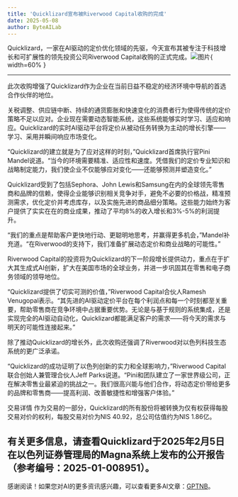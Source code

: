 ```yaml
---
title: 'Quicklizard宣布被Riverwood Capital收购的完成'
date: 2025-05-08
author: ByteAILab
---
```


Quicklizard，一家在AI驱动的定价优化领域的先驱，今天宣布其被专注于科技增长和可扩展性的领先投资公司Riverwood Capital收购的正式完成。![图片](https://ai-techpark.com/wp-content/uploads/Quicklizard-Announces.jpg){ width=60% }

---
此次收购增强了Quicklizard作为企业在当前日益不稳定的经济环境中导航的首选合作伙伴的地位。

关税调整、供应链中断、持续的通货膨胀和快速变化的消费者行为使得传统的定价策略不足以应对。企业现在需要动态智能系统，这些系统能够实时学习、适应和响应。Quicklizard的实时AI驱动平台将定价从被动任务转换为主动的增长引擎——学习、采用并瞬间响应市场变化。

“Quicklizard的建立就是为了应对这样的时刻，”Quicklizard首席执行官Pini Mandel说道。“当今的环境需要精准、适应性和速度。凭借我们的定价专业知识和战略制定能力，我们使企业不仅能够应对变化——还能够预测并塑造变化。”

Quicklizard受到了包括Sephora、John Lewis和Samsung在内的全球领先零售商和品牌的信赖，使得企业能够识别相关竞争对手，避免不必要的价格战，精准预测需求，优化定价并考虑库存，以及实施先进的商品细分策略。这些能力始终为客户提供了实实在在的商业成果，推动了平均8%的收入增长和3%-5%的利润提升。

“我们的重点是帮助客户更快地行动、更聪明地思考，并赢得更多机会，”Mandel补充道。“在Riverwood的支持下，我们准备扩展动态定价和商业战略的可能性。”

Riverwood Capital的投资将为Quicklizard的下一阶段增长提供动力，重点在于扩大其生成式AI创新，扩大在美国市场的全球业务，并进一步巩固其在零售和电子商务领域的领导地位。

“Quicklizard提供了切实可测的价值，”Riverwood Capital合伙人Ramesh Venugopal表示。“其先进的AI驱动定价平台在每个利润点和每一个时刻都至关重要，帮助零售商在竞争环境中占据重要优势。无论是与基于规则的系统集成，还是实现完全的AI驱动自动化，Quicklizard都能满足客户的需求——将今天的需求与明天的可能性连接起来。”

除了推动Quicklizard的增长外，此次收购还强调了Riverwood对以色列科技生态系统的更广泛承诺。

“Quicklizard的成功证明了以色列创新的实力和全球影响力，”Riverwood Capital联合创始人兼管理合伙人Jeff Parks说道。“Pini和团队建立了一家世界级公司，正在解决零售业最紧迫的挑战之一。我们很高兴能与他们合作，将动态定价带给更多的品牌和零售商——提高利润、改善敏捷性和增强客户体验。”

交易详情
作为交易的一部分，Quicklizard的所有股份将被转换为仅有权获得每股交易对价的权利，每股交易对价为NIS 40.92，总公司估值约为NIS 1.86亿。

有关更多信息，请查看Quicklizard于2025年2月5日在以色列证券管理局的Magna系统上发布的公开报告（参考编号：2025-01-008951）。
---
感谢阅读！如果您对AI的更多资讯感兴趣，可以查看更多AI文章：[GPTNB](https://gptnb.com)。